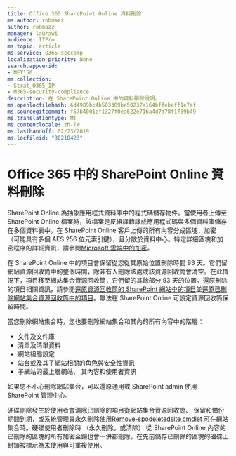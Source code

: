 ```yaml
---
title: Office 365 SharePoint Online 資料刪除
ms.author: robmazz
author: robmazz
manager: laurawi
audience: ITPro
ms.topic: article
ms.service: O365-seccomp
localization_priority: None
search.appverid:
- MET150
ms.collection:
- Strat_O365_IP
- M365-security-compliance
description: 在 SharePoint Online 中的資料刪除說明。
ms.openlocfilehash: 6d4989bc4b503309ba50237a164bffebaff1e7af
ms.sourcegitcommit: f57b4001ef1327f0ea622e716a4d7d78f1769b49
ms.translationtype: MT
ms.contentlocale: zh-TW
ms.lasthandoff: 02/23/2019
ms.locfileid: "30218423"
---
```

# <a name="sharepoint-online-data-deletion-in-office-365"></a>Office 365 中的 SharePoint Online 資料刪除

SharePoint Online 為抽象應用程式資料庫中的程式碼儲存物件。當使用者上傳至 SharePoint Online 檔案時，該檔案是反組譯轉譯成應用程式碼與多個資料庫儲存在多個資料表中。在 SharePoint Online 客戶上傳的所有內容分成區塊，加密 （可能具有多個 AES 256 位元索引鍵），且分散於資料中心。特定詳細區塊和加密程序的詳細資訊，請參閱[Microsoft 雲端中的加密](office-365-encryption-in-the-microsoft-cloud-overview.md)。 

在 SharePoint Online 中的項目會保留從您從其原始位置刪除時間 93 天。它們留網站資源回收筒中的整個時間，除非有人刪除該處或該資源回收筒會清空。在此情況下，項目移至網站集合資源回收筒，它們留的其餘部分 93 天的位置。還原刪除的項目相關資訊，請參閱[還原資源回收筒的 SharePoint 網站中的項目](https://support.office.com/en-us/article/6df466b6-55f2-4898-8d6e-c0dff851a0be#ID0EAADAAA=Online
)並[還原已刪除網站集合資源回收筒中的項目](https://support.office.com/article/5fa924ee-16d7-487b-9a0a-021b9062d14b)。無法在 SharePoint Online 可設定資源回收筒保留時間。

當您刪除網站集合時，您也要刪除網站集合和其內的所有內容中的階層：
- 文件及文件庫
- 清單及清單資料
- 網站組態設定
- 站台或及其子網站相關的角色與安全性資訊
- 子網站的最上層網站、 其內容和使用者資訊

如果您不小心刪除網站集合，可以還原通用或 SharePoint admin 使用 SharePoint 管理中心。 

硬碟刪除發生於使用者會清除已刪除的項目從網站集合資源回收筒、 保留和備份期間到期，或系統管理員永久刪除使用[Remove-spodeletedsite cmdlet 可](/powershell/module/sharepoint-online/Remove-SPODeletedSite?view=sharepoint-ps)在網站集合時。硬碟使用者刪除時 （永久刪除，或清除） 從 SharePoint Online 內容的已刪除的區塊的所有加密金鑰也會一併都刪除。在先前儲存已刪除的區塊的磁碟上封鎖被標示為未使用與可重複使用。
